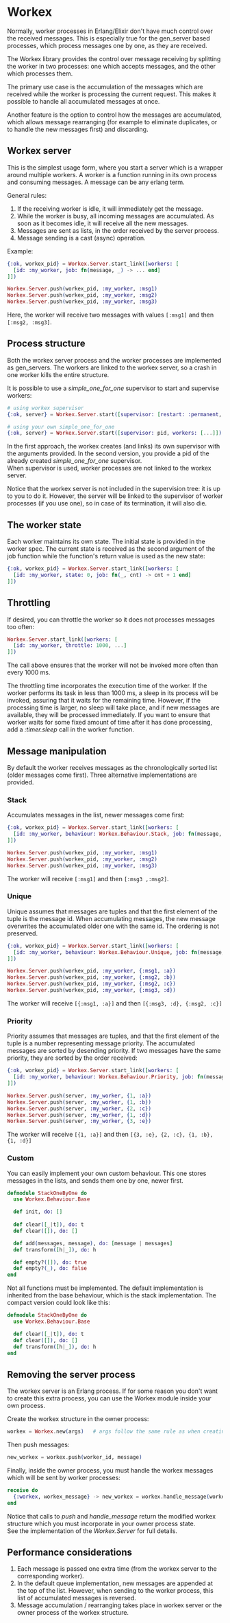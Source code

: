 # Workex

Normally, worker processes in Erlang/Elixir don't have much control over the received messages. This is especially true for the gen_server based processes, which process messages one by one, as they are received.

The Workex library provides the control over message receiving by splitting the worker in two processes: one which accepts messages, and the other which processes them.

The primary use case is the accumulation of the messages which are received while the worker is processing the current request. This makes it possible to handle all accumulated messages at once.

Another feature is the option to control how the messages are accumulated, which allows message rearranging (for example to eliminate duplicates, or to handle the new messages first) and discarding.

## Workex server

This is the simplest usage form, where you start a server which is a wrapper around multiple workers. A worker is a function running in its own process and consuming messages. A message can be any erlang term.

General rules:
  1. If the receiving worker is idle, it will immediately get the message.
  2. While the worker is busy, all incoming messages are accumulated. As soon as it becomes idle, it will receive all the new messages.
  3. Messages are sent as lists, in the order received by the server process.
  4. Message sending is a cast (async) operation.

Example:

```elixir
{:ok, workex_pid} = Workex.Server.start_link([workers: [
  [id: :my_worker, job: fn(message, _) -> ... end]
]])

Workex.Server.push(workex_pid, :my_worker, :msg1)
Workex.Server.push(workex_pid, :my_worker, :msg2)
Workex.Server.push(workex_pid, :my_worker, :msg3)
```
    
Here, the worker will receive two messages with values `[:msg1]` and then `[:msg2, :msg3]`.

## Process structure

Both the workex server process and the worker processes are implemented as gen_servers. The workers are linked to the workex server, so a crash in one worker kills the entire structure.

It is possible to use a _simple\_one\_for\_one_ supervisor to start and supervise workers:

```elixir
# using workex supervisor
{:ok, server} = Workex.Server.start([supervisor: [restart: :permanent, shutdown: 5000], workers: [...]])

# using your own simple_one_for_one
{:ok, server} = Workex.Server.start([supervisor: pid, workers: [...]])
```
    
In the first approach, the workex creates (and links) its own supervisor with the arguments provided. In the second version, you provide a pid of the already created _simple\_one\_for\_one_ supervisor.  
When supervisor is used, worker processes are not linked to the workex server.

Notice that the workex server is not included in the supervision tree: it is up to you to do it. However, the server will be linked to the supervisor of worker processes (if you use one), so in case of its termination, it will also die.

## The worker state

Each worker maintains its own state. The initial state is provided in the worker spec. The current state is received as the second argument of the job function while the function's return value is used as the new state:

```elixir
{:ok, workex_pid} = Workex.Server.start_link([workers: [
  [id: :my_worker, state: 0, job: fn(_, cnt) -> cnt + 1 end]
]])
```

## Throttling

If desired, you can throttle the worker so it does not processes messages too often:

```elixir
Workex.Server.start_link([workers: [
  [id: :my_worker, throttle: 1000, ...]
]])
```

The call above ensures that the worker will not be invoked more often than every 1000 ms.

The throttling time incorporates the execution time of the worker. If the worker performs its task in less than 1000 ms, a sleep in its process will be invoked, assuring that it waits for the remaining time. However, if the processing time is larger, no sleep will take place, and if new messages are available, they will be processed immediately. If you want to ensure that worker waits for some fixed amount of time after it has done processing, add a _:timer.sleep_ call in the worker function.

## Message manipulation

By default the worker receives messages as the chronologically sorted list (older messages come first). Three alternative implementations are provided.

### Stack

Accumulates messages in the list, newer messages come first:

```elixir
{:ok, workex_pid} = Workex.Server.start_link([workers: [
  [id: :my_worker, behaviour: Workex.Behaviour.Stack, job: fn(message, _) -> ... end]
]])

Workex.Server.push(workex_pid, :my_worker, :msg1)
Workex.Server.push(workex_pid, :my_worker, :msg2)
Workex.Server.push(workex_pid, :my_worker, :msg3)
```
    
The worker will receive `[:msg1]` and then `[:msg3 ,:msg2]`.

### Unique

Unique assumes that messages are tuples and that the first element of the tuple is the message id. When accumulating messages, the new message overwrites the accumulated older one with the same id. The ordering is not preserved.

```elixir
{:ok, workex_pid} = Workex.Server.start_link([workers: [
  [id: :my_worker, behaviour: Workex.Behaviour.Unique, job: fn(message, _) -> ... end]
]])

Workex.Server.push(workex_pid, :my_worker, {:msg1, :a})
Workex.Server.push(workex_pid, :my_worker, {:msg2, :b})
Workex.Server.push(workex_pid, :my_worker, {:msg2, :c})
Workex.Server.push(workex_pid, :my_worker, {:msg3, :d})
```
    
The worker will receive `[{:msg1, :a}]` and then `[{:msg3, :d}, {:msg2, :c}]`

### Priority

Priority assumes that messages are tuples, and that the first element of the tuple is a number representing message priority. The accumulated messages are sorted by desending priority. If two messages have the same priority, they are sorted by the order received:

```elixir
{:ok, workex_pid} = Workex.Server.start_link([workers: [
  [id: :my_worker, behaviour: Workex.Behaviour.Priority, job: fn(message, _) -> ... end]
]])

Workex.Server.push(server, :my_worker, {1, :a})
Workex.Server.push(server, :my_worker, {1, :b})
Workex.Server.push(server, :my_worker, {2, :c})
Workex.Server.push(server, :my_worker, {1, :d})
Workex.Server.push(server, :my_worker, {3, :e})
```

The worker will receive `[{1, :a}]` and then `[{3, :e}, {2, :c}, {1, :b}, {1, :d}]`

### Custom

You can easily implement your own custom behaviour. This one stores messages in the lists, and sends them one by one, newer first.

```elixir
defmodule StackOneByOne do
  use Workex.Behaviour.Base

  def init, do: []
  
  def clear([_|t]), do: t
  def clear([]), do: []

  def add(messages, message), do: [message | messages]
  def transform([h|_]), do: h

  def empty?([]), do: true
  def empty?(_), do: false
end
```

Not all functions must be implemented. The default implementation is inherited from the base behaviour, which is the stack implementation. The compact version could look like this:

```elixir
defmodule StackOneByOne do
  use Workex.Behaviour.Base

  def clear([_|t]), do: t
  def clear([]), do: []
  def transform([h|_]), do: h
end
```

## Removing the server process

The workex server is an Erlang process. If for some reason you don't want to create this extra process, you can use the Workex module inside your own process. 

Create the workex structure in the owner process:

```elixir
workex = Workex.new(args)   # args follow the same rule as when creating the server
```

Then push messages:

```elixir
new_workex = workex.push(worker_id, message)
```

Finally, inside the owner process, you must handle the workex messages which will be sent by worker processes:

```elixir
receive do
  {:workex, workex_message} -> new_workex = workex.handle_message(workex_message)
end
```

Notice that calls to _push_ and _handle\_message_ return the modified workex structure which you must incorporate in your owner process state.  
See the implementation of the _Workex.Server_ for full details.

## Performance considerations

1. Each message is passed one extra time (from the workex server to the corresponding worker).
2. In the default queue implementation, new messages are appended at the top of the list. However, when sending to the worker process, this list of accumulated messages is reversed.
3. Message accumulation / rearranging takes place in workex server or the owner process of the workex structure.
